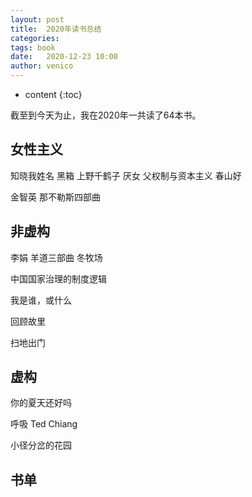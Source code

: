 ```yaml
---
layout: post
title:  2020年读书总结
categories: 
tags: book 
date:   2020-12-23 10:00
author: venico
---
```

* content
{:toc}

截至到今天为止，我在2020年一共读了64本书。  

## 女性主义
知晓我姓名 黑箱 
上野千鹤子 厌女 父权制与资本主义
春山好

金智英
那不勒斯四部曲

## 非虚构

李娟 羊道三部曲 冬牧场

中国国家治理的制度逻辑

我是谁，或什么

回顾故里

扫地出门

## 虚构

你的夏天还好吗

呼吸 Ted Chiang

小径分岔的花园

## 书单
